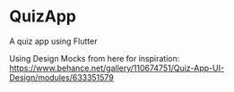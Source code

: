 # QuizApp
A quiz app using Flutter


Using Design Mocks from here for inspiration:
https://www.behance.net/gallery/110674751/Quiz-App-UI-Design/modules/633351579
